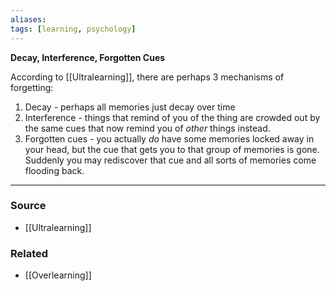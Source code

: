 ```yaml
---
aliases: 
tags: [learning, psychology]
---
```

**Decay, Interference, Forgotten Cues**

According to [[Ultralearning]], there are perhaps 3 mechanisms of forgetting:
1. Decay - perhaps all memories just decay over time
2. Interference - things that remind of you of the thing are crowded out by the same cues that now remind you of *other* things instead.
3. Forgotten cues - you actually *do* have some memories locked away in your head, but the cue that gets you to that group of memories is gone. Suddenly you may rediscover that cue and all sorts of memories come flooding back.

---
### Source
- [[Ultralearning]]

### Related
- [[Overlearning]]
 